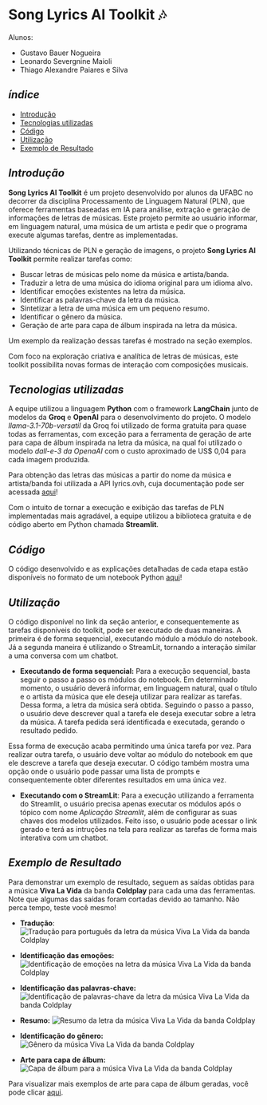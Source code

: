 # Song Lyrics AI Toolkit 🎶

Alunos:
*   Gustavo Bauer Nogueira
*   Leonardo Severgnine Maioli
*   Thiago Alexandre Paiares e Silva

## _índice_

- <a href="#intro">Introdução</a>
- <a href="#tecnologias-utilizadas">Tecnologias utilizadas</a>
- <a href="#codigo">Código</a>
- <a href="#utilização">Utilização</a>
- <a href="#exemplo">Exemplo de Resultado</a>

## _Introdução_

**Song Lyrics AI Toolkit** é um projeto desenvolvido por alunos da UFABC no decorrer da disciplina Processamento de Linguagem Natural (PLN), que oferece ferramentas baseadas em IA para análise, extração e geração de informações de letras de músicas. Este projeto permite ao usuário informar, em linguagem natural, uma música de um artista e pedir que o programa execute algumas tarefas, dentre as implementadas.

Utilizando técnicas de PLN e geração de imagens, o projeto **Song Lyrics AI Toolkit** permite realizar tarefas como:

- Buscar letras de músicas pelo nome da música e artista/banda.
- Traduzir a letra de uma música do idioma original para um idioma alvo.
- Identificar emoções existentes na letra da música.
- Identificar as palavras-chave da letra da música.
- Sintetizar a letra de uma música em um pequeno resumo.
- Identificar o gênero da música.
- Geração de arte para capa de álbum inspirada na letra da música.

Um exemplo da realização dessas tarefas é mostrado na seção exemplos.

Com foco na exploração criativa e analítica de letras de músicas, este toolkit possibilita novas formas de interação com composições musicais.

## _Tecnologias utilizadas_

A equipe utilizou a linguagem **Python** com o framework **LangChain** junto de modelos da **Groq** e **OpenAI** para o desenvolvimento do projeto. O modelo _*llama-3.1-70b-versatil*_ da Groq foi utilizado de forma gratuita para quase todas as ferramentas, com exceção para a ferramenta de geração de arte para capa de álbum inspirada na letra da música, na qual foi utilizado o modelo _*dall-e-3 da OpenaAI*_ com o custo aproximado de US$ 0,04 para cada imagem produzida.

Para obtenção das letras das músicas a partir do nome da música e artista/banda foi utilizada a API lyrics.ovh, cuja documentação pode ser acessada [aqui](https://lyricsovh.docs.apiary.io/#reference)!

Com o intuito de tornar a execução e exibição das tarefas de PLN implementadas mais agradável, a equipe utilizou a biblioteca gratuita e de código aberto em Python chamada **Streamlit**.

## _Código_

O código desenvolvido e as explicações detalhadas de cada etapa estão disponíveis no formato de um notebook Python [aqui](https://github.com/LeonardoMaioli/song_lyrics_ai_toolkit/blob/main/SongLyricsAIToolkit.ipynb)!

## _Utilização_

O código disponível no link da seção anterior, e consequentemente as tarefas disponíveis do toolkit, pode ser executado de duas maneiras. A primeira é de forma sequencial, executando módulo a módulo do notebook. Já a segunda maneira é utilizando o StreamLit, tornando a interação similar a uma conversa com um chatbot.

- **Executando de forma sequencial:**
Para a execução sequencial, basta seguir o passo a passo os módulos do notebook. Em determinado momento, o usuário deverá informar, em linguagem natural, qual o título e o artista da música que ele deseja utilizar para realizar as tarefas. Dessa forma, a letra da música será obtida. Seguindo o passo a passo, o usuário deve descrever qual a tarefa ele deseja executar sobre a letra da música. A tarefa pedida será identificada e executada, gerando o resultado pedido.

Essa forma de execução acaba permitindo uma única tarefa por vez. Para realizar outra tarefa, o usuário deve voltar ao módulo do notebook em que ele descreve a tarefa que deseja executar.
O código também mostra uma opção onde o usuário pode passar uma lista de prompts e consequentemente obter diferentes resultados em uma única vez.

- **Executando com o StreamLit**:
Para a execução utilizando a ferramenta do Streamlit, o usuário precisa apenas executar os módulos após o tópico com nome _*Aplicação Streamlit*_, além de configurar as suas chaves dos modelos utilizados. Feito isso, o usuário pode acessar o link gerado e terá as intruções na tela para realizar as tarefas de forma mais interativa com um chatbot.

## _Exemplo de Resultado_

Para demonstrar um exemplo de resultado, seguem as saídas obtidas para a música **Viva La Vida** da banda **Coldplay** para cada uma das ferramentas. Note que algumas das saídas foram cortadas devido ao tamanho. Não perca tempo, teste você mesmo!

- **Tradução**:
  ![Tradução para português da letra da música Viva La Vida da banda Coldplay](images/traducao.png)
  
- **Identificação das emoções:**
  ![Identificação de emoções na letra da música Viva La Vida da banda Coldplay](images/emocoes.png)
  
- **Identificação das palavras-chave:**
  ![Identificação de palavras-chave da letra da música Viva La Vida da banda Coldplay](images/palavras_chave.png)
  
- **Resumo:**
  ![Resumo da letra da música Viva La Vida da banda Coldplay](images/resumo.png)
  
- **Identificação do gênero:**
  ![Gênero da música Viva La Vida da banda Coldplay](images/genero.png)
  
- **Arte para capa de álbum:**
  ![Capa de álbum para a música Viva La Vida da banda Coldplay](album_cover/viva%20la%20vida%20-%20Coldplay.png)

Para visualizar mais exemplos de arte para capa de álbum geradas, você pode clicar [aqui](https://github.com/LeonardoMaioli/song_lyrics_ai_toolkit/tree/main/album_cover).



